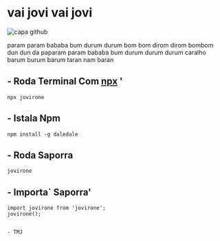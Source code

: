 # vai jovi vai jovi

![capa github](https://media.giphy.com/media/e3XlsVDUeMccQyGjYm/giphy.gif) 



param param bababa bum durum durum bom bom dirom dirom  bombom  dun dun da  paparam param bababa bum durum durum durum caralho barum burum barum  taran nam baran

## - Roda Terminal Com [npx](https://www.npmjs.com/package/npx) '

    npx jovirone
 ## - Istala   Npm

    npm install -g daledale

## - Roda Saporra

    jovirone

## - Importa` Saporra'

    import jovirone from 'jovirone';
    jovirone();
    

    - TMJ
